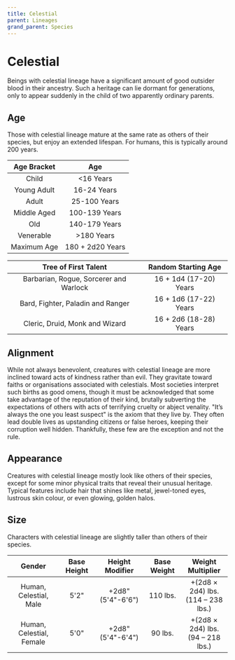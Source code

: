 ```yaml
---
title: Celestial
parent: Lineages
grand_parent: Species
---
```


# Celestial
Beings with celestial lineage have a significant amount of good outsider blood in their ancestry. Such a heritage can lie dormant for generations, only to appear suddenly in the child of two apparently ordinary parents.

## Age
Those with celestial lineage mature at the same rate as others of their species, but enjoy an extended lifespan. For humans, this is typically around 200 years.

| Age Bracket | Age |
|:-----------:|:---:|
| Child       | <16 Years        |
| Young Adult | 16-24 Years      |
| Adult       | 25-100 Years     |
| Middle Aged | 100-139 Years    |
| Old         | 140-179 Years    |
| Venerable   | >180 Years       |
| Maximum Age | 180 + 2d20 Years |

| Tree of First Talent | Random Starting Age |
|:--------------------:|:-------------------:|
| Barbarian, Rogue, Sorcerer and Warlock | 16 + 1d4 (17-20) Years |
| Bard, Fighter, Paladin and Ranger      | 16 + 1d6 (17-22) Years |
| Cleric, Druid, Monk and Wizard         | 16 + 2d6 (18-28) Years |#

## Alignment
While not always benevolent, creatures with celestial lineage are more inclined toward acts of kindness rather than evil. They gravitate toward faiths or organisations associated with celestials. Most societies interpret such births as good omens, though it must be acknowledged that some take advantage of the reputation of their kind, brutally subverting the expectations of others with acts of terrifying cruelty or abject venality. "It’s always the one you least suspect" is the axiom that they live by. They often lead double lives as upstanding citizens or false heroes, keeping their corruption well hidden. Thankfully, these few are the exception and not the rule.

## Appearance
Creatures with celestial lineage mostly look like others of their species, except for some minor physical traits that reveal their unusual heritage. Typical features include hair that shines like metal, jewel-toned eyes, lustrous skin colour, or even glowing, golden halos.

## Size
Characters with celestial lineage are slightly taller than others of their species.

| Gender | Base Height | Height Modifier | Base Weight | Weight Multiplier |
|:------:|:-----------:|:---------------:|:-----------:|:-----------------:|
| Human, Celestial, Male   | 5'2" | +2d8"<br>(5'4"-6'6") | 110 lbs. | +(2d8 × 2d4) lbs.<br>(114 – 238 lbs.) |
| Human, Celestial, Female | 5'0" | +2d8"<br>(5'4"-6'4") | 90 lbs.  | +(2d8 × 2d4) lbs.<br>(94 – 218 lbs.)  |

